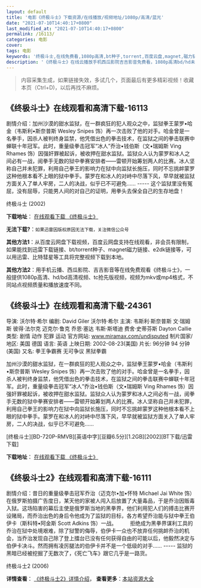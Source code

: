 ```yaml
---
layout: default
title: '电影《终极斗士》下载资源/在线播放/视频地址/1080p/高清/蓝光'
date: "2021-07-10T14:40:17+0800"
last_modified_at: "2021-07-10T14:40:17+0800"
permalink: /16113/
categories: 电影
cover:
tags: 电影
keywords: '终极斗士,在线免费看,1080p高清,bt种子,torrent,百度云盘,magnet,磁力链,迅雷下载资源'
description: '《终极斗士》在线云播放手机西瓜影院吉吉影音免费看，1080p高清bd/hd未删减完整版和tc抢先枪版，mkv/mp4格式，附带bt/torrent种子、magnet/磁力链、百度云盘、网盘资源迅雷下载链接'
---
```


>内容采集生成，如果链接失效，多试几个，页面最后有更多精彩视频！收藏本页（Ctrl+D)，以后再找不麻烦。


## 《终极斗士》在线观看和高清下载-16113

剧情介绍：加州沙漠的甜水监狱，在一群疯狂的犯人观众之中，监狱拳王蒙罗•哈金（韦斯利•斯奈普斯 Wesley Snipes 饰）再一次击败了他的对手。哈金曾是一名拳手，因杀人被判终身监禁，他凭借出色的拳击技术，在监狱之间的拳击联赛中蝉联十年冠军。此时，重量级拳击冠军“冰人”乔治•钱伯斯（文•瑞姆斯 Ving Rhames 饰）因强奸罪被起诉，被收押在甜水监狱。监狱众人认为蒙罗和冰人之间必有一战，阅拳手无数的狱中拳赛安排者——雷顿开始筹划两人的比赛。冰人坚称自己并未犯罪，利用自己拳王的影响力在狱中向监狱长施压，同时不忘挑衅蒙罗这种他根本看不上眼的狱中拳手。蒙罗在和冰人的对峙中尽落下风，早早就被监狱方面关入了单人牢房，二人的决战，似乎已不可避免…… ----- 这个监狱里没有冤屈，没有屈辱，只能男人间的对自己的证明，用拳头去保全自己的生存地盘！


终极斗士 (2002)

**下载地址**： [在线观看下载 《终极斗士》](https://www.btbtdy.me/btdy/dy4223.html) 


**无法下载?**：`如果迅雷因版权原因无法下载，关注微信公众号 `

**其他方法1**：从百度云网盘下载视频，百度云网盘支持在线观看，非会员有限制，如果能找到迅雷下载链接、bt/torrent种子、magnet磁力链接、e2dk链接等，可以用迅雷、比特彗星等工具将完整视频下载到本地。

**其他方法2**：用手机云播、西瓜影院、吉吉影音等在线免费观看《终极斗士》，一般提供1080p高清、hd/bd高清视频、tc抢先版视频，视频为mkv或mp4格式，不同站点视频质量和播放速度不同。


## 《终极斗士》在线观看和高清下载-24361

导演: 沃尔特·希尔 编剧: David Giler 沃尔特·希尔 主演: 韦斯利·斯奈普斯 文·瑞姆斯 彼得·法尔克 迈克尔·鲁克 乔恩·塞达 韦斯·斯塔迪 费舍·史蒂芬斯 Dayton Callie 类型: 剧情 动作 犯罪 运动 官方网站: www.miramax.com/undisputed 制片国家/地区: 美国 德国 语言: 英语 上映日期: 2002-08-23(美国) 片长: 96分钟 94 分钟(美国) 又名: 拳王争霸赛 无可争议 黑狱拳霸

加州沙漠的甜水监狱，在一群疯狂的犯人观众之中，监狱拳王蒙罗•哈金（韦斯利•斯奈普斯 Wesley Snipes 饰）再一次击败了他的对手。哈金曾是一名拳手，因杀人被判终身监禁，他凭借出色的拳击技术，在监狱之间的拳击联赛中蝉联十年冠军。此时，重量级拳击冠军“冰人”乔治•钱伯斯（文•瑞姆斯 Ving Rhames 饰）因强奸罪被起诉，被收押在甜水监狱。监狱众人认为蒙罗和冰人之间必有一战，阅拳手无数的狱中拳赛安排者——雷顿开始筹划两人的比赛。冰人坚称自己并未犯罪，利用自己拳王的影响力在狱中向监狱长施压，同时不忘挑衅蒙罗这种他根本看不上眼的狱中拳手。蒙罗在和冰人的对峙中尽落下风，早早就被监狱方面关入了单人牢房，二人的决战，似乎已不可避免……


[终极斗士][BD-720P-RMVB][英语中字][豆瓣6.5分][1.2GB][2002][BT下载/迅雷下载]

**下载地址**： [在线观看下载 《终极斗士》](https://www.btdx8.com/torrent/undisputed_2002.html) 


## 《终极斗士2》在线观看和高清下载-16111

剧情介绍：昔日的重量级拳击冠军乔治（迈克尔•加•怀特 Michael Jai White 饰）在俄罗斯拍摄广告度日，某天他的家被人闯入后放置了大量毒品，于是乔治因贩毒入狱。这场陷害的幕后主使是俄罗斯当地的黑拳界，他们利用犯人们的搏击比赛开设赌局，而乔治出色的身后令他成为了监狱的目标，各方希望乔治能与狱中拳王伯伊卡（斯科特•阿金斯 Scott Adkins 饰）一战。  　　拒绝成为黑拳界谋利工具的乔治在狱中处境艰难，除了狱警的侮辱，伯伊卡一众也不放弃任何挑衅乔治的机会，当乔治发现自己除了登上擂台已没有任何获得自由的可能以后，他毅然决定与伯伊卡决斗。然而拥有凌厉腿法的伯伊卡并不是一个低级的对手…… ----- 监狱的黑暗已经被挖掘了无数次了，《死亡飞车》跟它几乎是一路货。


终极斗士2 (2006)

**详情查看**： [《终极斗士2》详情介绍](/movie/16111/)， **查看更多**：[本站资源大全](/movie/t/all/)

